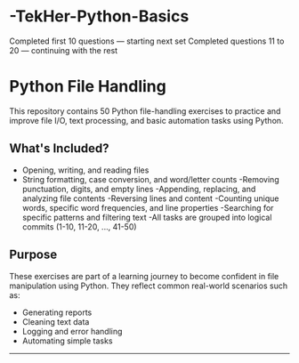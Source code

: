 # -TekHer-Python-Basics
Completed first 10 questions — starting next set
Completed questions 11 to 20 — continuing with the rest
# Python File Handling
This repository contains 50 Python file-handling exercises to practice and improve file I/O, text processing, and basic automation tasks using Python.

## What's Included?

-  Opening, writing, and reading files
- String formatting, case conversion, and word/letter counts
-Removing punctuation, digits, and empty lines
-Appending, replacing, and analyzing file contents
-Reversing lines and content
-Counting unique words, specific word frequencies, and line properties
-Searching for specific patterns and filtering text
-All tasks are grouped into logical commits (1-10, 11-20, ..., 41-50)

## Purpose

These exercises are part of a learning journey to become confident in file manipulation using Python. They reflect common real-world scenarios such as:
- Generating reports
- Cleaning text data
- Logging and error handling
- Automating simple tasks

---

